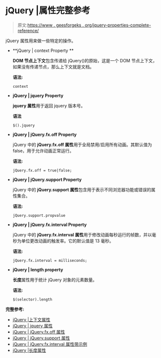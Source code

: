 # jQuery |属性完整参考

> 原文:[https://www . geesforgeks . org/jquery-properties-complete-reference/](https://www.geeksforgeeks.org/jquery-properties-complete-reference/)

jQuery 属性用来做一些特定的操作。

*   **jQuery | context Property **

    **DOM 节点上下文**包含传递给 jQuery()的原始，这是一个 DOM 节点上下文，如果没有传递节点，那么上下文就是文档。

    **语法:**

    ```
    context
    ```

*   **jQuery | jquery Property**

    **jquery 属性**用于返回 jquery 版本号。

    **语法**

    ```
    $().jquery
    ```

*   **jQuery | jQuery.fx.off Property**

    jQuery 中的 **jQuery.fx.off 属性**用于全局禁用/启用所有动画。其默认值为 false，用于允许动画正常运行。

    **语法:**

    ```
    jQuery.fx.off = true|false;
    ```

*   **jQuery | jQuery.support Property**

    jQuery 中的 **jQuery.support 属性**包含用于表示不同浏览器功能或错误的属性集合。

    **语法:**

    ```
    jQuery.support.propvalue
    ```

*   **jQuery | jQuery.fx.interval Property**

    jQuery 中的 **jQuery.fx.interval 属性**用于修改动画每秒运行的帧数，并以毫秒为单位更改动画的触发率。它的默认值是 13 毫秒。

    **语法:**

    ```
    jQuery.fx.interval = milliseconds;
    ```

*   **jQuery | length property**

    **长度**属性用于统计 jQuery 对象的元素数量。

    **语法:**

    ```
    $(selector).length
    ```

**完整参考:**

*   [jQuery |上下文属性](https://www.geeksforgeeks.org/jquery-context-property/)
*   [jQuery | jquery 属性](https://www.geeksforgeeks.org/jquery-jquery-property/)
*   [jQuery | jQuery.fx.off 属性](https://www.geeksforgeeks.org/jquery-jquery-fx-off-property/)
*   [jQuery | jQuery.support 属性](https://www.geeksforgeeks.org/jquery-jquery-support-property/)
*   [jQuery | jQuery.fx.interval 属性带示例](https://www.geeksforgeeks.org/jquery-jquery-fx-interval-property-with-example/)
*   [jQuery |长度属性](https://www.geeksforgeeks.org/jquery-length-property/)
